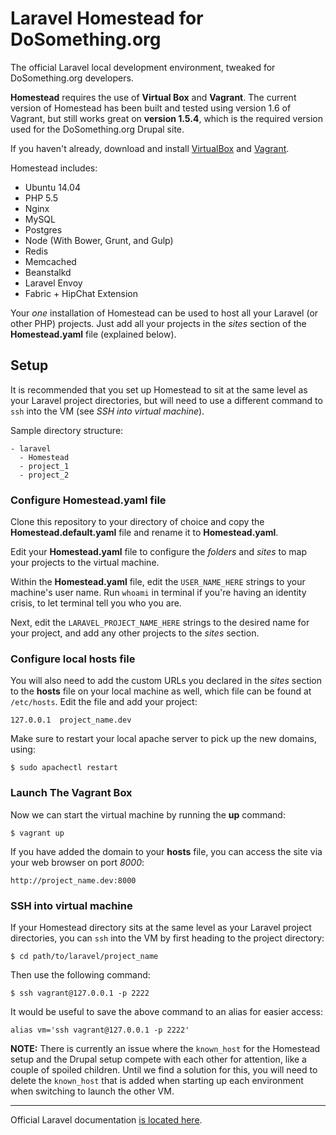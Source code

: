 # Laravel Homestead for DoSomething.org

The official Laravel local development environment, tweaked for DoSomething.org developers.

**Homestead** requires the use of **Virtual Box** and **Vagrant**. The current version of Homestead has been built and tested using version 1.6 of Vagrant, but still works great on **version 1.5.4**, which is the required version used for the DoSomething.org Drupal site.

If you haven't already, download and install [VirtualBox](https://www.virtualbox.org/wiki/Downloads) and [Vagrant](http://www.vagrantup.com/download-archive/v1.5.4.html).

Homestead includes:

- Ubuntu 14.04
- PHP 5.5
- Nginx
- MySQL
- Postgres
- Node (With Bower, Grunt, and Gulp)
- Redis
- Memcached
- Beanstalkd
- Laravel Envoy
- Fabric + HipChat Extension

Your *one* installation of Homestead can be used to host all your Laravel (or other PHP) projects. Just add all your projects in the *sites* section of the **Homestead.yaml** file (explained below).


## Setup

It is recommended that you set up Homestead to sit at the same level as your Laravel project directories, but will need to use a different command to `ssh` into the VM (see *SSH into virtual machine*).

Sample directory structure:

    - laravel
      - Homestead
      - project_1
      - project_2


### Configure Homestead.yaml file

Clone this repository to your directory of choice and copy the **Homestead.default.yaml** file and rename it to **Homestead.yaml**.

Edit your **Homestead.yaml** file to configure the *folders* and *sites* to map your projects to the virtual machine.

Within the **Homestead.yaml** file, edit the `USER_NAME_HERE` strings to your machine's user name. Run `whoami` in terminal if you're having an identity crisis, to let terminal tell you who you are.

Next, edit the `LARAVEL_PROJECT_NAME_HERE` strings to the desired name for your project, and add any other projects to the *sites* section.


### Configure local hosts file

You will also need to add the custom URLs you declared in the *sites* section to the **hosts** file on your local machine as well, which file can be found at `/etc/hosts`. Edit the file and add your project:

    127.0.0.1  project_name.dev

Make sure to restart your local apache server to pick up the new domains, using:

    $ sudo apachectl restart


### Launch The Vagrant Box

Now we can start the virtual machine by running the **up** command:

    $ vagrant up

If you have added the domain to your **hosts** file, you can access the site via your web browser on port *8000*:
  
    http://project_name.dev:8000


### SSH into virtual machine

If your Homestead directory sits at the same level as your Laravel project directories, you can `ssh` into the VM by first heading to the project directory:

    $ cd path/to/laravel/project_name

Then use the following command:

    $ ssh vagrant@127.0.0.1 -p 2222

It would be useful to save the above command to an alias for easier access:

    alias vm='ssh vagrant@127.0.0.1 -p 2222'

**NOTE:** There is currently an issue where the `known_host` for the Homestead setup and the Drupal setup compete with each other for attention, like a couple of spoiled children. Until we find a solution for this, you will need to delete the `known_host` that is added when starting up each environment when switching to launch the other VM.


***

Official Laravel documentation [is located here](http://laravel.com/docs/homestead?version=4.2).
